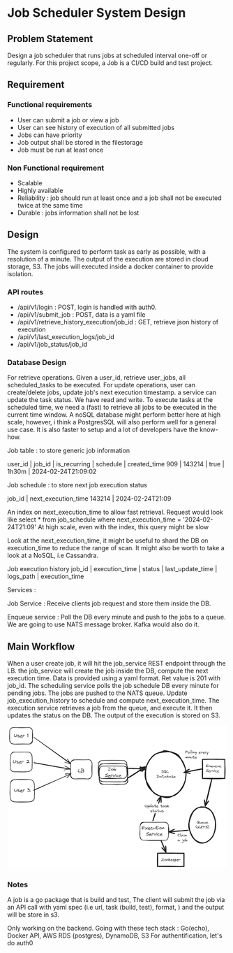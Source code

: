 # Job Scheduler System Design

## Problem Statement
Design a job scheduler that runs jobs at scheduled interval one-off or regularly.
For this project scope, a Job is a CI/CD build and test project.

## Requirement
### Functional requirements

* User can submit a job or view a job
* User can see history of execution of all submitted jobs
* Jobs can have priority
* Job output shall be stored in the filestorage
* Job must be run at least once

### Non Functional requirement
* Scalable
* Highly available
* Reliability : job should run at least once and a job shall not be executed twice at the same time
* Durable : jobs information shall not be lost


## Design

The system is configured to perform task as early as possible, with a resolution of a minute.
The output of the execution are stored in cloud storage, S3. The jobs will executed inside a docker container to provide isolation.

### API routes
- /api/v1/login : POST, login is handled with auth0.
- /api/v1/submit_job : POST, data is a yaml file
- /api/v1/retrieve_history_execution/job_id : GET, retrieve json history of execution
- /api/v1/last_execution_logs/job_id
- /api/v1/job_status/job_id

### Database Design

For retrieve operations. Given a user_id, retrieve user_jobs, all scheduled_tasks to be executed.
For update operations, user can create/delete jobs, update job's next execution timestamp. a service can update the task status.
We have read and write.
To execute tasks at the scheduled time, we need a (fast) to retrieve all jobs to be executed in the current time window.
A noSQL database might perform better here at high scale, however, i think a PostgresSQL will also perform well for a general use case.
It is also faster to setup and a lot of developers have the know-how.

Job table : to store generic job information

user_id | job_id | is_recurring | schedule | created_time
909     | 143214 | true         | 1h30m    | 2024-02-24T21:09:02

Job schedule : to store next job execution status

job_id | next_execution_time
143214 | 2024-02-24T21:09

An index on next_execution_time to allow fast retrieval.
Request would look like 
select * from job_schedule where next_execution_time = '2024-02-24T21:09'
At high scale, even with the index,  this query might be slow

Look at the next_execution_time, it might be useful to shard the DB on execution_time to reduce the range of scan.
It might also be worth to take a look at a NoSQL, i.e Cassandra.

Job execution history
job_id | execution_time | status | last_update_time | logs_path | execution_time

Services : 

Job Service : 
Receive clients job request and store them inside the DB.

Enqueue service : 
Poll the DB every minute and push to the jobs to a queue.
We are going to use NATS message broker. Kafka would also do it.

## Main Workflow
When a user create job, it will hit the job_service REST endpoint through the LB. the job_service will create the job inside the DB, compute the next execution time.
Data is provided using a yaml format. Ret value is 201 with job_id.
The scheduling service polls the job schedule DB every minute for pending jobs. The jobs are pushed to the NATS queue. Update job_execution_history to schedule and compute next_execution_time.
The execution service retrieves a job from the queue, and execute it. It then updates the status on the DB. The output of the execution is stored on S3.

![Job Scheduler System Design](job_scheduler_system_design.png)

### Notes
A job is a go package that is build and test, The client will submit the job via an API call with yaml spec (i.e url, task (build, test), format, ) and the output will be store in s3.

Only working on the backend. 
Going with these tech stack : 
Go(echo), Docker API, AWS RDS (postgres), DynamoDB, S3
For authentification, let's do auth0

